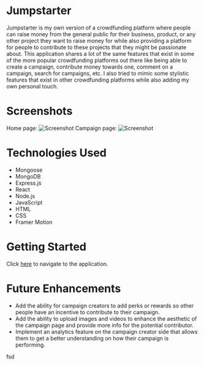 # Jumpstarter

Jumpstarter is my own version of a crowdfunding platform where people can raise money from the general public for their business, product, or any other project they want to raise money for while also providing a platform for people to contribute to these projects that they might be passionate about. This application shares a lot of the same features that exist in some of the more popular crowdfunding platforms out there like being able to create a campaign, contribute money towards one, comment on a campaign, search for campaigns, etc. I also tried to mimic some stylistic features that exist in other crowdfunding platforms while also adding my own personal touch.

# Screenshots
Home page:
![Screenshot](https://i.imgur.com/nSidLtD.png)
Campaign page:
![Screenshot](https://i.imgur.com/pmmZ0Ph.png)

# Technologies Used
- Mongoose
- MongoDB
- Express.js
- React
- Node.js
- JavaScript
- HTML
- CSS
- Framer Motion

# Getting Started
Click [here]() to navigate to the application.

# Future Enhancements
- Add the ability for campaign creators to add perks or rewards so other people have an incentive to contribute to their campaign.
- Add the ability to upload images and videos to enhance the aesthetic of the campaign page and provide more info for the potential contributor.
- Implement an analytics feature on the campaign creator side that allows them to get a better understanding on how their campaign is performing.

fsd